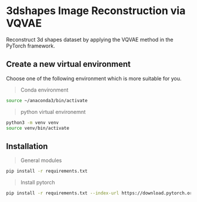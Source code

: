 # 3dshapes Image Reconstruction via VQVAE
Reconstruct 3d shapes dataset by applying the VQVAE method in the PyTorch framework.

## Create a new virtual environment
Choose one of the following environment which is more suitable for you.

> Conda environment

```bash
source ~/anaconda3/bin/activate
```

> python virtual environemnt 

```bash
python3 -m venv venv
source venv/bin/activate
```

## Installation

> General modules

```bash
pip install -r requirements.txt
```

> Install pytorch

```bash
pip install -r requirements.txt --index-url https://download.pytorch.org/whl/cu118
```
